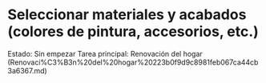 # Seleccionar materiales y acabados (colores de pintura, accesorios, etc.)

Estado: Sin empezar
Tarea principal: Renovación del hogar (Renovaci%C3%B3n%20del%20hogar%20223b0f9d9c8981feb067ca44cb3a6367.md)